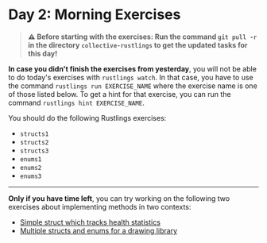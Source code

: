 # Day 2: Morning Exercises

> **⚠️ Before starting with the exercises: Run the command `git pull -r` in the directory `collective-rustlings` to get the updated tasks for this day!**

**In case you didn't finish the exercises from yesterday**, you will not be able to do today's exercises with `rustlings watch`.
In that case, you have to use the command `rustlings run EXERCISE_NAME` where the exercise name is one of those listed below.
To get a hint for that exercise, you can run the command `rustlings hint EXERCISE_NAME`.

You should do the following Rustlings exercises:

- `structs1`
- `structs2`
- `structs3`
- `enums1`
- `enums2`
- `enums3`

---

**Only if you have time left**, you can try working on the following two exercises about implementing methods in two contexts:

- [Simple struct which tracks health statistics](health-statistics.md)
- [Multiple structs and enums for a drawing library](points-polygons.md)

